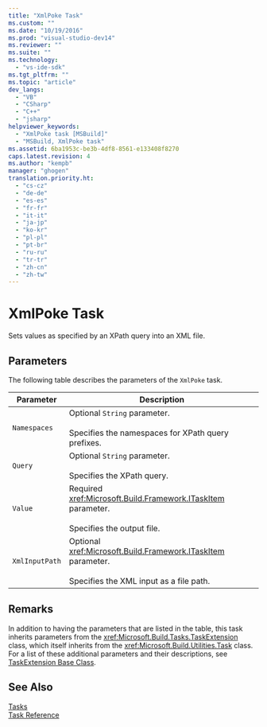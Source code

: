```yaml
---
title: "XmlPoke Task"
ms.custom: ""
ms.date: "10/19/2016"
ms.prod: "visual-studio-dev14"
ms.reviewer: ""
ms.suite: ""
ms.technology: 
  - "vs-ide-sdk"
ms.tgt_pltfrm: ""
ms.topic: "article"
dev_langs: 
  - "VB"
  - "CSharp"
  - "C++"
  - "jsharp"
helpviewer_keywords: 
  - "XmlPoke task [MSBuild]"
  - "MSBuild, XmlPoke task"
ms.assetid: 6ba1953c-be3b-4df8-8561-e133408f8270
caps.latest.revision: 4
ms.author: "kempb"
manager: "ghogen"
translation.priority.ht: 
  - "cs-cz"
  - "de-de"
  - "es-es"
  - "fr-fr"
  - "it-it"
  - "ja-jp"
  - "ko-kr"
  - "pl-pl"
  - "pt-br"
  - "ru-ru"
  - "tr-tr"
  - "zh-cn"
  - "zh-tw"
---
```

# XmlPoke Task
Sets values as specified by an XPath query into an XML file.  
  
## Parameters  
 The following table describes the parameters of the `XmlPoke` task.  
  
|Parameter|Description|  
|---------------|-----------------|  
|`Namespaces`|Optional `String` parameter.<br /><br /> Specifies the namespaces for XPath query prefixes.|  
|`Query`|Optional `String` parameter.<br /><br /> Specifies the XPath query.|  
|`Value`|Required <xref:Microsoft.Build.Framework.ITaskItem> parameter.<br /><br /> Specifies the output file.|  
|`XmlInputPath`|Optional <xref:Microsoft.Build.Framework.ITaskItem> parameter.<br /><br /> Specifies the XML input as a file path.|  
  
## Remarks  
 In addition to having the parameters that are listed in the table, this task inherits parameters from the <xref:Microsoft.Build.Tasks.TaskExtension> class, which itself inherits from the <xref:Microsoft.Build.Utilities.Task> class. For a list of these additional parameters and their descriptions, see [TaskExtension Base Class](../reference/taskextension-base-class.md).  
  
## See Also  
 [Tasks](../reference/msbuild-tasks.md)   
 [Task Reference](../reference/msbuild-task-reference.md)